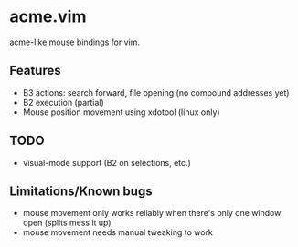 # acme.vim

[acme](http://plan9.bell-labs.com/sys/doc/acme/acme.html)-like mouse bindings
for vim.

## Features

* B3 actions: search forward, file opening (no compound addresses yet)
* B2 execution (partial)
* Mouse position movement using xdotool (linux only)

## TODO

* visual-mode support (B2 on selections, etc.)

## Limitations/Known bugs

* mouse movement only works reliably when there's only one window open (splits
  mess it up)
* mouse movement needs manual tweaking to work 

